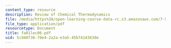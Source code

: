 ```yaml
---
content_type: resource
description: Review of Chemical Thermodynamics
file: /media/https%3A/open-learning-course-data-rc.s3.amazonaws.com/7-51-graduate-biochemistry-fall-2001/5c948f3670e42a2ae3a545b74143630e_fa01lec06.pdf
file_type: application/pdf
resourcetype: Document
title: fa01lec06.pdf
uid: 5c948f36-70e4-2a2a-e3a5-45b74143630e
---
```

